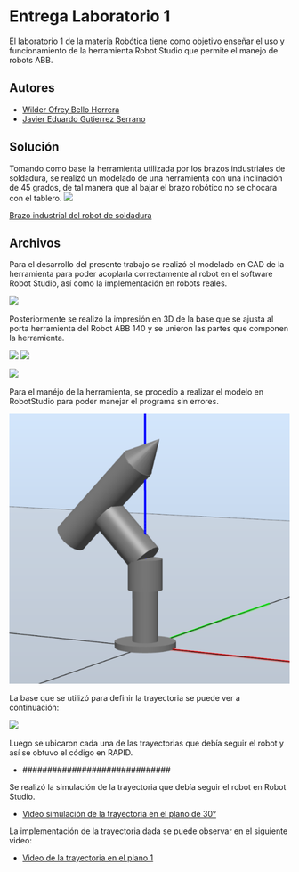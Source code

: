
# Entrega Laboratorio 1

El laboratorio 1 de la materia Robótica tiene como objetivo enseñar el uso y funcionamiento de la herramienta Robot Studio que permite el manejo de robots ABB.

## Autores

- [Wilder Ofrey Bello Herrera](https://github.com/WilderBello)
- [Javier Eduardo Gutierrez Serrano](https://github.com/jaegutierrezser)


## Solución

Tomando como base la herramienta utilizada por los brazos industriales de soldadura, se realizó un modelado de una herramienta con una inclinación de 45 grados, de tal manera que al bajar el brazo robótico no se chocara con el tablero.
![](https://thumbs.dreamstime.com/z/brazo-industrial-del-robot-de-soldadura-con-el-modelo-la-antorcha-ot-electrodo-mig-aislado-en-fondo-blanco-trayectoria-recortes-o-142568943.jpg)

[Brazo industrial del robot de soldadura](https://es.dreamstime.com/brazo-industrial-del-robot-de-soldadura-con-el-modelo-la-antorcha-ot-electrodo-mig-aislado-en-fondo-blanco-trayectoria-recortes-o-image142568943)

## Archivos 

Para el desarrollo del presente trabajo se realizó el modelado en CAD de la herramienta para poder acoplarla correctamente al robot en el software Robot Studio, así como la implementación en robots reales.

![](https://i.postimg.cc/PpJ1tvfP/Modelo-CAD-Base.jpg)

Posteriormente se realizó la impresión en 3D de la base que se ajusta al porta herramienta del Robot ABB 140 y se unieron las partes que componen la herramienta.

![](https://i.postimg.cc/2ykwcVYp/Base.jpg)
![](https://i.postimg.cc/05nZ6dG9/herramienta.jpg)

![](https://i.postimg.cc/d359zwQh/Herramienta-completa.jpg)

Para el manéjo de la herramienta, se procedio a realizar el modelo en RobotStudio para poder manejar el programa sin errores.

![](https://github.com/WilderBello/Robotica_Laboratorio_1/blob/main/Imagenes/Modelado_Herramienta.png)

La base que se utilizó para definir la trayectoria se puede ver a continuación:

![](https://i.postimg.cc/B6GNFmwn/Base-escritura.jpg)

Luego se ubicaron cada una de las trayectorias que debía seguir el robot y así se obtuvo el código en RAPID.

- ##############################


Se realizó la simulación de la trayectoria que debía seguir el robot en Robot Studio.

- [Video simulación de la trayectoria en el plano de 30°](https://github.com/WilderBello/Robotica_Laboratorio_1/blob/main/Videos/RobotStudio%209-2_1.mp4)

La implementación de la trayectoria dada se puede observar en el siguiente video:

- [Video de la trayectoria en el plano 1](https://github.com/WilderBello/Robotica_Laboratorio_1/blob/main/Videos/Escritura%20en%20plano%201.mp4)
